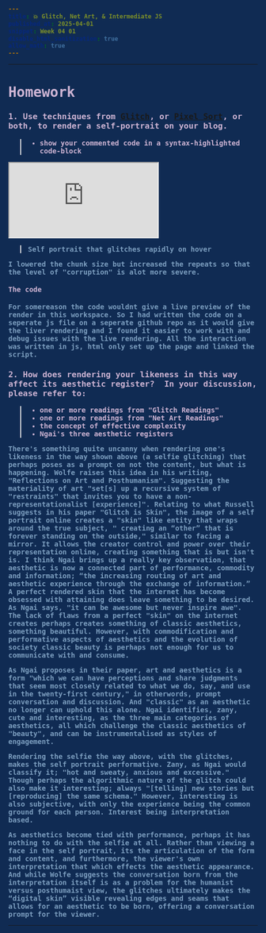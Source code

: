 ```yaml
---
title: 💥 Glitch, Net Art, & Intermediate JS
published_at: 2025-04-01
snippet: Week 04 01
disable_html_sanitization: true
allow_math: true
---
```


<style>
  @import url('https://fonts.googleapis.com/css2?family=Cutive+Mono&display=swap');
  @import url('https://use.typekit.net/jyw5vxq.css');

h1, h3, h4, p, pre, ul, li {
  /* font-family: "Cutive Mono", monospace;
  font-weight: 700;
  font-style: normal; */

  font-family: "prestige-elite-std", monospace;
  font-weight: 600;
  font-style: normal;
  color:#CEB5D4;
}

 .text-gray-500, .markdown-body blockquote {color:#E872B0}
 .markdown-body {background-color:#102B53;}
  html {background-color:#102B53;}
  h1 {; font-weight: 800;}
  p, pre, ul {color:#7D9FC0;}
  .markdown-body a {color:#4E7AB1; text-decoration:underline;}
</style>

---

# Homework

### 1. Use techniques from [Glitch](https://blog.science.family/240405_glitch), or [Pixel Sort](https://blog.science.family/240408_pixel_sort), or both, to render a self-portrait on your blog.

> - show your commented code in a syntax-highlighted code-block

<iframe id="w04-01" src="https://sams4m.github.io/comm2747-cr-coding/w04-01/"></iframe>

> Self portrait that glitches rapidly on hover

I lowered the chunk size but increased the repeats so that the level of "corruption" is alot more severe.

<script type="module">

   const iframe  = document.getElementById (`w04-01`)
   iframe.width  = iframe.parentNode.scrollWidth
   iframe.height = iframe.width * 9 / 16 + 42

</script>

#### The code

For somereason the code wouldnt give a live preview of the render in this workspace. So I had written the code on a seperate js file on a seperate github repo as it would give the liver rendering and I found it easier to work with and debug issues with the live rendering. All the interaction was written in js, html only set up the page and linked the script.

<div id="codeblock"> </div>

### 2. How does rendering your likeness in this way affect its aesthetic register?  In your discussion, please refer to:

> - one or more readings from "Glitch Readings"
> - one or more readings from "Net Art Readings"
> - the concept of effective complexity
> - Ngai's three aesthetic registers

There's something quite uncanny when rendering one's likeness in the way shown above (a selfie glitching) that perhaps poses as a prompt on not the content, but what is happening. Wolfe raises this idea in his writing, "Reflections on Art and Posthumanism". Suggesting the materiality of art "set[s] up a recursive system of "restraints" that invites you to have a non-representationalist [experience]". Relating to what Russell suggests in his paper "Glitch is Skin", the image of a self portrait online creates a "skin" like entity that wraps around the true subject, " creating an “other” that is forever standing on the outside," similar to facing a mirror. It allows the creator control and power over their representation online, creating something that is but isn't is. I think Ngai brings up a really key observation, that aesthetic is now a connected part of performance, commodity and information; “the increasing routing of art and aesthetic experience through the exchange of information.” A perfect rendered skin that the internet has become obsessed with attaining does leave something to be desired. As Ngai says, "it can be awesome but never inspire awe". The lack of flaws from a perfect "skin" on the internet creates perhaps creates something of classic aesthetics, something beautiful. However, with commodification and performative aspects of aesthetics and the evolution of society classic beauty is perhaps not enough for us to communicate with and consume.

As Ngai proposes in their paper, art and aesthetics is a form "which we can have perceptions and share judgments that seem most closely related to what we do, say, and use in the twenty-first century," in otherwords, prompt conversation and discussion. And "classic" as an aesthetic no longer can uphold this alone. Ngai identifies, zany, cute and interesting, as the three main categories of aesthetics, all which challenge the classic aesthetics of "beauty", and can be instrumentalised as styles of engagement.

Rendering the selfie the way above, with the glitches, makes the self portrait performative. Zany, as Ngai would classify it; "hot and sweaty, anxious and excessive." Though perhaps the algorithmic nature of the glitch could also make it interesting; always "[telling] new stories but [reproducing] the same schema." However, interesting is also subjective, with only the experience being the common ground for each person. Interest being interpretation based.

As aesthetics become tied with performance, perhaps it has nothing to do with the selfie at all. Rather than viewing a face in the self portrait, its the articulation of the form and content, and furthermore, the viewer's own interpretation that which effects the aesthetic appearance. And while Wolfe suggests the conversation born from the interpretation itself is as a problem for the humanist versus posthumaist view, the glitches ultimately makes the “digital skin” visible revealing edges and seams that allows for an aesthetic to be born, offering a conversation prompt for the viewer.

---

<script type="module" id="script">
  // initialisation; setting up canvas
// remove margin of screen + scroll bar
document.body.style.margin = 0;
document.body.style.overflow = `hidden`;

// create canvas
const cnv = document.createElement("canvas");
// set canvas width = window width
cnv.width = window.innerWidth;
// set canvas height to window height
cnv.height = window.innerHeight;
// adding canvas to DOM --> child of body
document.body.appendChild(cnv);

// gets 2d context of canvas
const ctx = cnv.getContext("2d");
// set background colour to cornsilk
cnv.style.backgroundColor = "cornsilk";

//SETTING UP IMAGE -----------------------------------------------------
// var to store base64 representation of the image
let img_data;

// draw an image i function
// drawing image onto 2d contex of canvas
// drawImage(image, dx, dy, dWidth, dHeight)
// dx,dy = distance from 0,0 (top left)
const draw = (i) => ctx.drawImage(i, 0, 0, cnv.width, cnv.height);

// creates new instance of Image object type in img
const img = new Image();
// when img loads
img.onload = () => {
  // resize canvas height to maintain the image's aspect ratio
  cnv.height = cnv.width * (img.height / img.width);
  // draw original img
  draw(img);
  // converts img to a base64 JPEG string
  img_data = cnv.toDataURL("image/jpeg");
  // initiates glitch process
  add_glitch();
};
// img source = selfie.jpeg
img.src = `selfie.jpeg`;

// GLITCH LOGIC ---------------------------------------------------------
// function to get a random integer from 0 to max - 1
const rand_int = (max) => Math.floor(Math.random() * max);

// recursive function that randomly slices and removes chunks
// from the base64 image string
// returning a corrupted ver
const glitchify = (data, chunk_max, repeats) => {
  // chunk size = a random number from 0 to chunk max/4
  // then multiply rand int by 4
  const chunk_size = rand_int(chunk_max / 4) * 4;
  // index = random number from 0 to length of data - 24 - chunk size
  // from above, then add 24 after
  const i = rand_int(data.length - 24 - chunk_size) + 24;
  // front = data 0 till index from above
  const front = data.slice(0, i);
  // back = data index + chunk size till end of data
  const back = data.slice(i + chunk_size, data.length);
  // result = front + back string
  // will be missing the chunk size --> this is the "corrupted"
  const result = front + back;
  // ternary operator; If repeats = 0, return result
  // else call glitchify() again with repeats - 1
  return repeats == 0 ? result : glitchify(result, chunk_max, repeats - 1);
};

// CREATING GLITCHING FRAMES ------------------------------------------------
// array that stores multiple glitched images
const glitch_arr = [];

// function that creates 12 glitched images instances and stores
// into glitch array
const add_glitch = () => {
  // creating new instance index of Image obj
  const i = new Image();
  // when new instance index loads
  i.onload = () => {
    // push into glitch array
    glitch_arr.push(i);
    // if less than 12 instances repeat
    if (glitch_arr.length < 12) add_glitch();
    // otherwise draw frame
    else draw_frame();
  };
  // source of index is glitched image
  // data = img_data (string)
  // max chunk size = 25
  // 30 repeats
  i.src = glitchify(img_data, 25, 30);
};

// ANIMATION --------------------------------------------------------
// boolean to control when glitching happens
let is_glitch = false;

// adding event listener for when mouse enters canvas
// makes is glitching true
cnv.addEventListener("mouseenter", () => {
  is_glitch = true;
});

// adding event listener for when mouse leaves canvas
// makes is glitching false
cnv.addEventListener("mouseleave", () => {
  is_glitch = false;
});

// var to store current index of glitched image (from glitch_arr)
let glitch_i = 0;

// drawing the image frames
const draw_frame = () => {
  // if is glitch is true
  if (is_glitch) {
    // pick a random glitch frame
    glitch_i = rand_int(glitch_arr.length);
    // draw glitched image
    draw(glitch_arr[glitch_i]);
  } else {
    // else draw original image
    draw(img);
  }
  // keep looping animation
  requestAnimationFrame(draw_frame);
};
</script>

<script type="module">
   import codeBlockRenderer from "/scripts/codeblock_renderer.js"
   codeBlockRenderer (document, `script`, `codeblock`)
</script>

